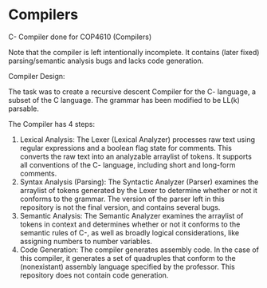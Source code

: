 # Compilers
C- Compiler done for COP4610 (Compilers)

Note that the compiler is left intentionally incomplete. It contains (later fixed) parsing/semantic analysis bugs and lacks code generation.


Compiler Design:

The task was to create a recursive descent Compiler for the C- language, a subset of the C language. The grammar has been modified to be LL(k) parsable.

The Compiler has 4 steps:
1. Lexical Analysis: The Lexer (Lexical Analyzer) processes raw text using regular expressions and a boolean flag state for comments. This converts the raw text into an analyzable arraylist of tokens. It supports all conventions of the C- language, including short and long-form comments.
2. Syntax Analysis (Parsing): The Syntactic Analyzer (Parser) examines the arraylist of tokens generated by the Lexer to determine whether or not it conforms to the grammar. The version of the parser left in this repository is not the final version, and contains several bugs.
3. Semantic Analysis: The Semantic Analyzer examines the arraylist of tokens in context and determines whether or not it conforms to the semantic rules of C-, as well as broadly logical considerations, like assigning numbers to number variables.
4. Code Generation: The compiler generates assembly code. In the case of this compiler, it generates a set of quadruples that conform to the (nonexistant) assembly language specified by the professor. This repository does not contain code generation.
